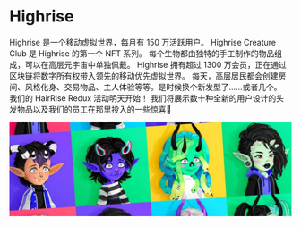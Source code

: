 # Highrise

Highrise 是一个移动虚拟世界，每月有 150 万活跃用户。 Highrise Creature Club 是 Highrise 的第一个 NFT 系列。 每个生物都由独特的手工制作的物品组成，可以在高层元宇宙中单独佩戴。 Highrise 拥有超过 1300 万会员，正在通过区块链将数字所有权带入领先的移动优先虚拟世界。 每天，高层居民都会创建房间、风格化身、交易物品、主人体验等等。是时候换个新发型了……或者几个。 我们的 HairRise Redux 活动明天开始！ 我们将展示数十种全新的用户设计的头发物品以及我们的员工在那里投入的一些惊喜👀

![1080x360](1080x360.jpg)
